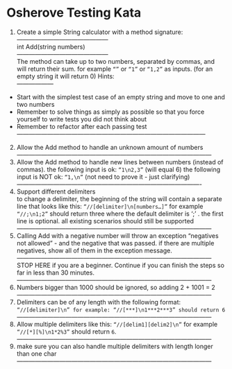 # Osherove Testing Kata

1. Create a simple String calculator with a method signature:<br>
———————————————<br>
int Add(string numbers)<br>
———————————————<br>
The method can take up to two numbers, separated by commas, and will return their sum. 
for example `“”` or `“1”` or `“1,2”` as inputs.
(for an empty string it will return 0) 
Hints:<br>
——————<br>
 - Start with the simplest test case of an empty string and move to one and two numbers
 - Remember to solve things as simply as possible so that you force yourself to write tests you did not think about
 - Remember to refactor after each passing test<br>
———————————————————————————————<br>
2. Allow the Add method to handle an unknown amount of numbers<br>
————————————————————————————————<br>
3. Allow the Add method to handle new lines between numbers (instead of commas).
the following input is ok: `“1\n2,3”` (will equal 6)
the following input is NOT ok: `“1,\n”` (not need to prove it - just clarifying)
——————————————————————————————-<br>
4. Support different delimiters<br>
to change a delimiter, the beginning of the string will contain a separate line that looks like this: `“//[delimiter]\n[numbers…]”` for example `“//;\n1;2”` should return three where the default delimiter is ‘;’ .
the first line is optional. all existing scenarios should still be supported<br>
————————————————————————————————<br>
5. Calling Add with a negative number will throw an exception “negatives not allowed” - and the negative that was passed. 
if there are multiple negatives, show all of them in the exception message.<br>
————————————————————————————————<br>
STOP HERE if you are a beginner. Continue if you can finish the steps so far in less than 30 minutes.<br>
————————————————————————————————<br>
6. Numbers bigger than 1000 should be ignored, so adding 2 + 1001 = 2<br>
————————————————————————————————<br>
7. Delimiters can be of any length with the following format: `“//[delimiter]\n” for example: “//[***]\n1***2***3” should return 6`<br>
————————————————————————————————<br>
8. Allow multiple delimiters like this: `“//[delim1][delim2]\n”` for example `“//[*][%]\n1*2%3”` should return `6`.<br>
————————————————————————————————<br>
9. make sure you can also handle multiple delimiters with length longer than one char<br>
———————————————————————————————— 
